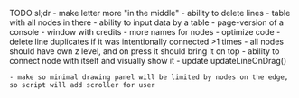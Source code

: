
TODO sl;dr
    - make letter more "in the middle"
    - ability to delete lines 
    - table with all nodes in there
    - ability to input data by a table
    - page-version of a console
    - window with credits
    - more names for nodes
    - optimize code
    - delete line duplicates if it was intentionally connected >1 times
    - all nodes should have own z level, and on press it should bring it on top
    - ability to connect node with itself and visually show it
    - update updateLineOnDrag()

    - make so minimal drawing panel will be limited by nodes on the edge,
    so script will add scroller for user
